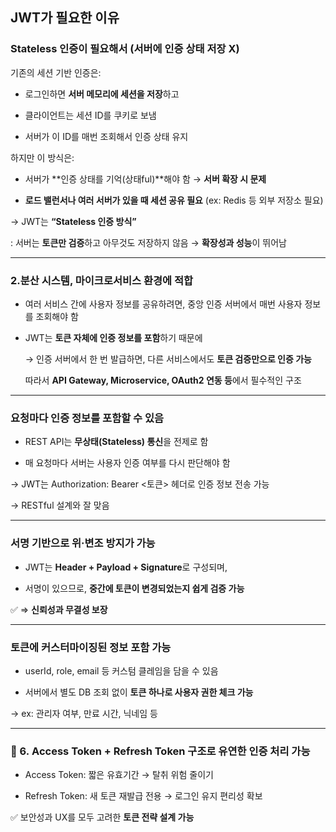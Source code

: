 
## JWT가 필요한 이유

  

### **Stateless 인증이 필요해서 (서버에 인증 상태 저장 X)**

  

기존의 세션 기반 인증은:

- 로그인하면 **서버 메모리에 세션을 저장**하고
    
- 클라이언트는 세션 ID를 쿠키로 보냄
    
- 서버가 이 ID를 매번 조회해서 인증 상태 유지
    

  

하지만 이 방식은:

- 서버가 **인증 상태를 기억(상태ful)**해야 함 → **서버 확장 시 문제**
    
- **로드 밸런서나 여러 서버가 있을 때 세션 공유 필요** (ex: Redis 등 외부 저장소 필요)
    

  

→ JWT는 **“Stateless 인증 방식”**

: 서버는 **토큰만 검증**하고 아무것도 저장하지 않음 → **확장성과 성능**이 뛰어남

---

###  2.분산 시스템, 마이크로서비스 환경에 적합

- 여러 서비스 간에 사용자 정보를 공유하려면, 중앙 인증 서버에서 매번 사용자 정보를 조회해야 함
    
- JWT는 **토큰 자체에 인증 정보를 포함**하기 때문에
    
    → 인증 서버에서 한 번 발급하면, 다른 서비스에서도 **토큰 검증만으로 인증 가능**
    

  따라서 **API Gateway, Microservice, OAuth2 연동 등**에서 필수적인 구조

---

### 요청마다 인증 정보를 포함할 수 있음

- REST API는 **무상태(Stateless) 통신**을 전제로 함
    
- 매 요청마다 서버는 사용자 인증 여부를 다시 판단해야 함

→ JWT는 Authorization: Bearer <토큰> 헤더로 인증 정보 전송 가능

→ RESTful 설계와 잘 맞음

---

### **서명 기반으로 위·변조 방지가 가능**

- JWT는 **Header + Payload + Signature**로 구성되며,
    
- 서명이 있으므로, **중간에 토큰이 변경되었는지 쉽게 검증 가능**
    

  

✅ ⇒ **신뢰성과 무결성 보장**

---

### **토큰에 커스터마이징된 정보 포함 가능**

- userId, role, email 등 커스텀 클레임을 담을 수 있음
    
- 서버에서 별도 DB 조회 없이 **토큰 하나로 사용자 권한 체크 가능**
    

  

→ ex: 관리자 여부, 만료 시간, 닉네임 등

---

### **🔁 6.** Access Token + Refresh Token 구조로 유연한 인증 처리 가능

- Access Token: 짧은 유효기간 → 탈취 위험 줄이기
    
- Refresh Token: 새 토큰 재발급 전용 → 로그인 유지 편리성 확보

✅ 보안성과 UX를 모두 고려한 **토큰 전략 설계 가능**